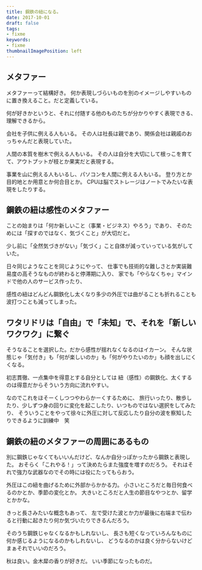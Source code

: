 ```yaml
---
title: 鋼鉄の紐になる。
date: 2017-10-01
draft: false
tags:
- fixme
keywords:
- fixme
thumbnailImagePosition: left
---
```

## メタファー
メタファーって結構好き。
何か表現しづらいものを別のイメージしやすいものに置き換えること。だと定義している。

何が好きかというと、それに付随する他のものたちが分かりやすく表現できる、理解できるから。

会社を子供に例える人もいる。
その人は社長は親であり、関係会社は親戚のおっちゃんだと表現していた。

人間の本質を樹木で例える人もいる。
その人は自分を大切にして根っこを育てて、アウトプットが枝とか果実だと表現する。

事業を山に例える人もいるし、パソコンを人間に例える人もいる。
登り方とか目的地とか用意とか何合目とか。
CPUは脳でストレージはノートでみたいな表現をしたりする。
## 鋼鉄の紐は感性のメタファー
ことの始まりは「何か新しいこと（事業・ビジネス）やろう」であり、
そのためには「探すのではなく、気づくこと」が大切だと。

少し前に「全然気づきがない」「気づく」こと自体が減っていっている気がしていた。

日々同じようなことを同じようにやって、
仕事でも技術的な難しさとか実装難易度の高そうなものが終わると停滞期に入り、
家でも「やらなくちゃ」マインドで他の人のサービス作ったり、

感性の紐はどんどん鋼鉄化し太くなり
​多少の外圧では曲がることも折れることも波打つことも減ってしまった。
## ワタリドリは「自由」で「未知」で、それを「新しいワクワク」に繋ぐ
そうなることを選択した。だから感性が揺れなくなるのはイカーン。
そんな状態じゃ「気付き」も「何が楽しいのか」も「何がやりたいのか」も顔を出しにくくなる。

初志貫徹、一点集中を得意とする自分としては
紐（感性）の鋼鉄化、太くするのは得意だからそういう方向に流れやすい。

なのでこれをほそーくしつつやわらかーくするために、
旅行いったり、散歩したり、少しずつ身の回りに変化を起こしたり、いつものではない選択をしてみたり、
そういうことをやって徐々に外圧に対して反応したり自分の波を察知したりできるように訓練中　笑

## 鋼鉄の紐のメタファーの周囲にあるもの
別に鋼鉄じゃなくてもいいんだけど、なんか自分っぽかったから鋼鉄と表現した。
おそらく「これやる！」って決めたらまた強度を増すのだろう。
それはそれで強力な武器なのでその時には役にたってもらおう。

外圧はこの紐を曲げるために外部からかかる力。
小さいところだと毎日何食べるのかとか、季節の変化とか。
大きいところだと人生の節目なやつとか、留学とかかな。

きっと長さみたいな概念もあって、
左で受けた波とか力が最後に右端まで伝わると行動に起きたり何か気づいたりできるんだろう。

そのうち鋼鉄じゃなくなるかもしれないし、
長さも短くなっていろんなものに何か感じるようになるのかもしれないし、
どうなるのかは良く分からないけどまぁそれでいいのだろう。

秋は良い。金木犀の香りが好きだ。
​いい季節になったものだ。